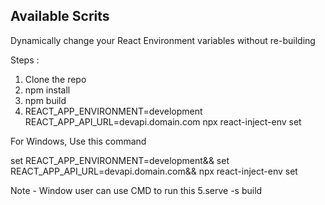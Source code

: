 
## Available Scrits
Dynamically change your React Environment variables without re-building

Steps :

1. Clone the repo
2. npm install
3. npm build
4. REACT_APP_ENVIRONMENT=development REACT_APP_API_URL=devapi.domain.com npx react-inject-env set

For Windows, Use this command

set REACT_APP_ENVIRONMENT=development&& set REACT_APP_API_URL=devapi.domain.com&& npx react-inject-env set
 
 Note - Window user can use CMD to run this 
 5.serve -s build 
